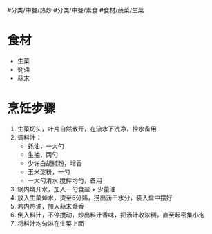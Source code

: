 #分类/中餐/热炒 #分类/中餐/素食 #食材/蔬菜/生菜 

# 食材
- 生菜
- 蚝油
- 蒜末

# 烹饪步骤
1. 生菜切头，叶片自然散开，在流水下洗净，控水备用
2. 调料汁：
   - 蚝油，一大勺
   - 生抽，两勺
   - 少许白胡椒粉，增香
   - 玉米淀粉，一勺
   - 一大勺清水
    搅拌均匀，备用
3. 锅内烧开水，加入一勺食盐 + 少量油
4. 放入生菜焯水，烫至6分熟，捞出沥干水分，装入盘中摆好
5. 若内热油，加入蒜末爆香
6. 倒入料汁，不停搅动，炒出料汁香味，把汤汁收浓稠，直至起密集小泡
7. 将料汁均匀淋在生菜上面